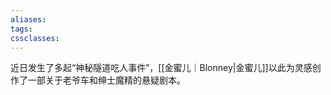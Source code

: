 ```yaml
---
aliases: 
tags: 
cssclasses:
---
```

近日发生了多起“神秘隧道吃人事件”，[[金蜜儿｜Blonney|金蜜儿]]以此为灵感创作了一部关于老爷车和绅士魔精的悬疑剧本。